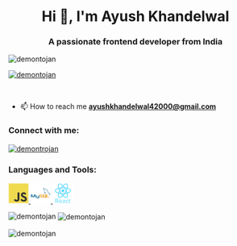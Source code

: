 <h1 align="center">Hi 👋, I'm Ayush Khandelwal</h1>
<h3 align="center">A passionate frontend developer from India</h3>

<p align="left"> <img src="https://komarev.com/ghpvc/?username=demontojan&label=Profile%20views&color=0e75b6&style=flat" alt="demontojan" /> </p>

<p align="left"> <a href="https://github.com/ryo-ma/github-profile-trophy"><img src="https://github-profile-trophy.vercel.app/?username=demontojan" alt="demontojan" /></a> </p>

<p align="left"> <a href="https://twitter.com/" target="blank"><img src="https://img.shields.io/twitter/follow/?logo=twitter&style=for-the-badge" alt="" /></a> </p>

- 📫 How to reach me **ayushkhandelwal42000@gmail.com**

<h3 align="left">Connect with me:</h3>
<p align="left">
<a href="https://www.youtube.com/c/demontrojan" target="blank"><img align="center" src="https://raw.githubusercontent.com/rahuldkjain/github-profile-readme-generator/master/src/images/icons/Social/youtube.svg" alt="demontrojan" height="30" width="40" /></a>
</p>

<h3 align="left">Languages and Tools:</h3>
<p align="left"> <a href="https://developer.mozilla.org/en-US/docs/Web/JavaScript" target="_blank" rel="noreferrer"> <img src="https://raw.githubusercontent.com/devicons/devicon/master/icons/javascript/javascript-original.svg" alt="javascript" width="40" height="40"/> </a> <a href="https://www.mysql.com/" target="_blank" rel="noreferrer"> <img src="https://raw.githubusercontent.com/devicons/devicon/master/icons/mysql/mysql-original-wordmark.svg" alt="mysql" width="40" height="40"/> </a> <a href="https://reactjs.org/" target="_blank" rel="noreferrer"> <img src="https://raw.githubusercontent.com/devicons/devicon/master/icons/react/react-original-wordmark.svg" alt="react" width="40" height="40"/> </a> </p>

<p><img align="left" src="https://github-readme-stats.vercel.app/api/top-langs?username=demontojan&show_icons=true&locale=en&layout=compact" alt="demontojan" /></p>

<p>&nbsp;<img align="center" src="https://github-readme-stats.vercel.app/api?username=demontojan&show_icons=true&locale=en" alt="demontojan" /></p>

<p><img align="center" src="https://github-readme-streak-stats.herokuapp.com/?user=demontojan&" alt="demontojan" /></p>

